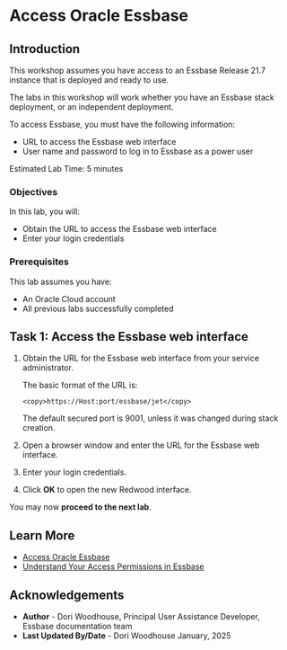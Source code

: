 # Access Oracle Essbase

## Introduction

This workshop assumes you have access to an Essbase Release 21.7 instance that is deployed and ready to use.

The labs in this workshop will work whether you have an Essbase stack deployment, or an independent deployment.

To access Essbase, you must have the following information:

* URL to access the Essbase web interface
* User name and password to log in to Essbase as a power user

Estimated Lab Time: 5 minutes

### Objectives

In this lab, you will:

* Obtain the URL to access the Essbase web interface
* Enter your login credentials

### Prerequisites

This lab assumes you have:

* An Oracle Cloud account
* All previous labs successfully completed

## Task 1: Access the Essbase web interface

1. Obtain the URL for the Essbase web interface from your service administrator.

    The basic format of the URL is:

    ```
    <copy>https://Host:port/essbase/jet</copy>
    ```
    The default secured port is 9001, unless it was changed during stack creation.
2. Open a browser window and enter the URL for the Essbase web interface.

3. Enter your login credentials.

4. Click **OK** to open the new Redwood interface.

You may now **proceed to the next lab**.

## Learn More

* [Access Oracle Essbase](https://docs.oracle.com/en/database/other-databases/essbase/21/ugess/access-oracle-essbase1.html#GUID-9B07C1B6-D7D0-4F2D-87A4-A14F8CF8B8C6)
* [Understand Your Access Permissions in Essbase](https://docs.oracle.com/en/database/other-databases/essbase/21/ugess/understand-your-access-permissions-essbase.html#GUID-406C17E5-6020-4812-A3D7-98A13FB2ED8A)

## Acknowledgements

* **Author** - Dori Woodhouse, Principal User Assistance Developer, Essbase documentation team
* **Last Updated By/Date** - Dori Woodhouse January, 2025
